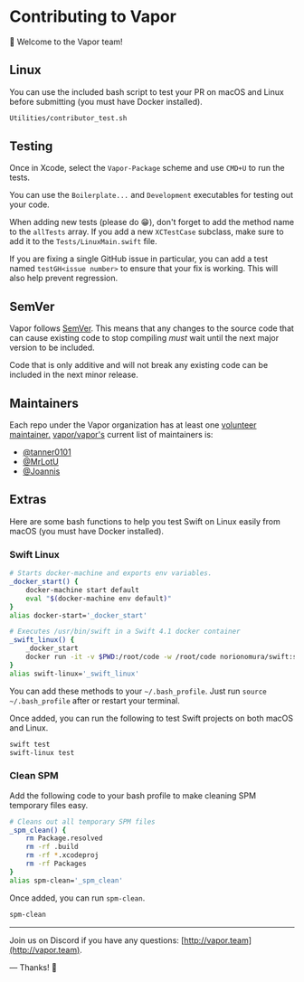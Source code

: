 # Contributing to Vapor

👋 Welcome to the Vapor team! 

## Linux

You can use the included bash script to test your PR on macOS and Linux before submitting (you must have Docker installed).

```sh
Utilities/contributor_test.sh 
```

## Testing

Once in Xcode, select the `Vapor-Package` scheme and use `CMD+U` to run the tests.

You can use the `Boilerplate...` and `Development` executables for testing out your code.

When adding new tests (please do 😁), don't forget to add the method name to the `allTests` array. 
If you add a new `XCTestCase` subclass, make sure to add it to the `Tests/LinuxMain.swift` file.

If you are fixing a single GitHub issue in particular, you can add a test named `testGH<issue number>` to ensure
that your fix is working. This will also help prevent regression.

## SemVer

Vapor follows [SemVer](https://semver.org). This means that any changes to the source code that can cause
existing code to stop compiling _must_ wait until the next major version to be included. 

Code that is only additive and will not break any existing code can be included in the next minor release.

## Maintainers

Each repo under the Vapor organization has at least one [volunteer maintainer.](maintainers.md) [vapor/vapor's](https://github.com/vapor/vapor) current list of maintainers is:

- [@tanner0101](https://github.com/tanner0101)
- [@MrLotU](https://github.com/MrLotU)
- [@Joannis](https://github.com/Joannis)

## Extras

Here are some bash functions to help you test Swift on Linux easily from macOS (you must have Docker installed).

### Swift Linux

```bash
# Starts docker-machine and exports env variables.
_docker_start() {
    docker-machine start default
    eval "$(docker-machine env default)"
}
alias docker-start='_docker_start'

# Executes /usr/bin/swift in a Swift 4.1 docker container
_swift_linux() {
    _docker_start
    docker run -it -v $PWD:/root/code -w /root/code norionomura/swift:swift-4.1-branch /usr/bin/swift $1
}
alias swift-linux='_swift_linux'
```

You can add these methods to your `~/.bash_profile`. Just run `source ~/.bash_profile` after or restart your terminal.

Once added, you can run the following to test Swift projects on both macOS and Linux.

```sh
swift test
swift-linux test
```

### Clean SPM

Add the following code to your bash profile to make cleaning SPM temporary files easy.

```bash
# Cleans out all temporary SPM files
_spm_clean() {
	rm Package.resolved
	rm -rf .build
	rm -rf *.xcodeproj
	rm -rf Packages
}
alias spm-clean='_spm_clean'
```

Once added, you can run `spm-clean`.

```sh
spm-clean
```

----------

Join us on Discord if you have any questions: [http://vapor.team](http://vapor.team).

&mdash; Thanks! 🙌
